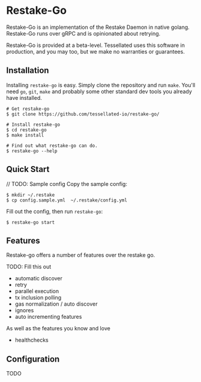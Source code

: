 # Restake-Go

Restake-Go is an implementation of the Restake Daemon in native golang. Restake-Go runs over gRPC and is opinionated about retrying. 

Restake-Go is provided at a beta-level. Tessellated uses this software in production, and you may too, but we make no warranties or guarantees. 

## Installation

Installing `restake-go` is easy. Simply clone the repository and run `make`. You'll need `go`, `git`, `make` and probably some other standard dev tools you already have installed.

```shell
# Get restake-go
$ git clone https://github.com/tessellated-io/restake-go/

# Install restake-go
$ cd restake-go
$ make install

# Find out what restake-go can do. 
$ restake-go --help
```

## Quick Start

// TODO: Sample config
Copy the sample config:
```shell
$ mkdir ~/.restake
$ cp config.sample.yml  ~/.restake/config.yml
```

Fill out the config, then run `restake-go`:

```shell
$ restake-go start
```

## Features

Restake-go offers a number of features over the restake go. 

TODO: Fill this out
- automatic discover
- retry
- parallel execution 
- tx inclusion polling
- gas normalization / auto discover
- ignores
- auto incrementing features

As well as the features you know and love
- healthchecks


## Configuration 

TODO 